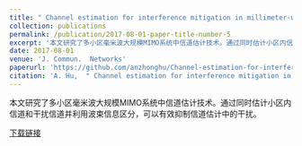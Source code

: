 ```yaml
---
title: " Channel estimation for interference mitigation in millimeter-wave multi-cell beamspace MIMO systems"
collection: publications
permalink: /publication/2017-08-01-paper-title-number-5
excerpt: '本文研究了多小区毫米波大规模MIMO系统中信道估计技术。通过同时估计小区内信道和干扰信道并利用波束信息区分，可以有效抑制信道估计中的干扰。'
date: 2017-08-01
venue: 'J. Commun.  Networks'
paperurl: 'https://github.com/anzhonghu/Channel-estimation-for-interference-mitigation-in-millimeter-wave-multi-cell-beamspace-MIMO-systems'
citation: 'A. Hu,  " Channel estimation for interference mitigation in millimeter-wave multi-cell beamspace MIMO systems," <i>J. Commun.  Networks</i>, vol. 19, no. 4, pp. 371-382, Aug. 2017.'
---
```

本文研究了多小区毫米波大规模MIMO系统中信道估计技术。通过同时估计小区内信道和干扰信道并利用波束信息区分，可以有效抑制信道估计中的干扰。

[下载链接](https://github.com/anzhonghu/Channel-estimation-for-interference-mitigation-in-millimeter-wave-multi-cell-beamspace-MIMO-systems)

